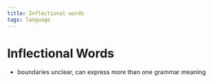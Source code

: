```yaml
---
title: Inflectional words
tags: language
---
```


# Inflectional Words
- boundaries unclear, can express more than one grammar meaning






















































